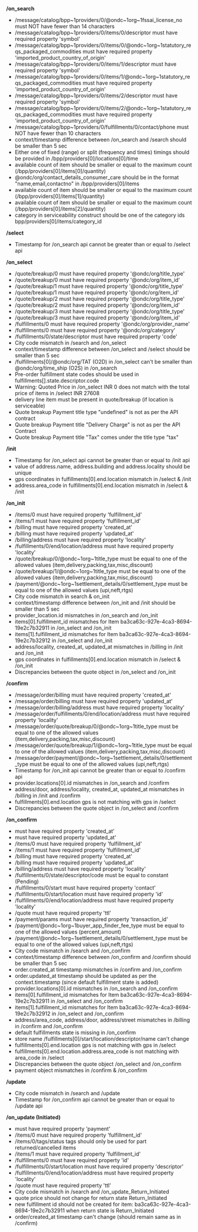 **/on_search**
- /message/catalog/bpp~1providers/0/@ondc~1org~1fssai_license_no must NOT have fewer than 14 characters
- /message/catalog/bpp~1providers/0/items/0/descriptor must have required property 'symbol'
- /message/catalog/bpp~1providers/0/items/0/@ondc~1org~1statutory_reqs_packaged_commodities must have required property 'imported_product_country_of_origin'
- /message/catalog/bpp~1providers/0/items/1/descriptor must have required property 'symbol'
- /message/catalog/bpp~1providers/0/items/1/@ondc~1org~1statutory_reqs_packaged_commodities must have required property 'imported_product_country_of_origin'
- /message/catalog/bpp~1providers/0/items/2/descriptor must have required property 'symbol'
- /message/catalog/bpp~1providers/0/items/2/@ondc~1org~1statutory_reqs_packaged_commodities must have required property 'imported_product_country_of_origin'
- /message/catalog/bpp~1providers/0/fulfillments/0/contact/phone must NOT have fewer than 10 characters
- context/timestamp difference between /on_search and /search should be smaller than 5 sec
- Either one of fixed (range) or split (frequency and times) timings should be provided in /bpp/providers[0]/locations[0]/time
- available count of item should be smaller or equal to the maximum count (/bpp/providers[0]/items[0]/quantity)
- @ondc/org/contact_details_consumer_care should be in the format "name,email,contactno" in /bpp/providers[0]/items
- available count of item should be smaller or equal to the maximum count (/bpp/providers[0]/items[1]/quantity)
- available count of item should be smaller or equal to the maximum count (/bpp/providers[0]/items[2]/quantity)
- category in serviceability construct should be one of the category ids bpp/providers[0]/items/category_id

**/select**
- Timestamp for /on_search api cannot be greater than or equal to /select api

**/on_select**
- /quote/breakup/0 must have required property '@ondc/org/title_type'
- /quote/breakup/0 must have required property '@ondc/org/item_id'
- /quote/breakup/1 must have required property '@ondc/org/title_type'
- /quote/breakup/1 must have required property '@ondc/org/item_id'
- /quote/breakup/2 must have required property '@ondc/org/title_type'
- /quote/breakup/2 must have required property '@ondc/org/item_id'
- /quote/breakup/3 must have required property '@ondc/org/title_type'
- /quote/breakup/3 must have required property '@ondc/org/item_id'
- /fulfillments/0 must have required property '@ondc/org/provider_name'
- /fulfillments/0 must have required property '@ondc/org/category'
- /fulfillments/0/state/descriptor must have required property 'code'
- City code mismatch in /search and /on_select
- context/timestamp difference between /on_select and /select should be smaller than 5 sec
- /fulfillments[0]/@ondc/org/TAT (O2D) in /on_select can't be smaller than @ondc/org/time_ship (O2S) in /on_search
- Pre-order fulfillment state codes should be used in fulfillments[].state.descriptor.code
- Warning: Quoted Price in /on_select INR 0 does not match with the total price of items in /select INR 27608
- delivery line item must be present in quote/breakup (if location is serviceable)
- Quote breakup Payment title type "undefined" is not as per the API contract
- Quote breakup Payment title "Delivery Charge" is not as per the API Contract
- Quote breakup Payment title "Tax" comes under the title type "tax"

**/init**
- Timestamp for  /on_select api cannot be greater than or equal to /init api
- value of address.name, address.building and address.locality should be unique
- gps coordinates in fulfillments[0].end.location mismatch in /select & /init
- address.area_code in fulfillments[0].end.location mismatch in /select & /init

**/on_init**
- /items/0 must have required property 'fulfillment_id'
- /items/1 must have required property 'fulfillment_id'
- /billing must have required property 'created_at'
- /billing must have required property 'updated_at'
- /billing/address must have required property 'locality'
- /fulfillments/0/end/location/address must have required property 'locality'
- /quote/breakup/0/@ondc~1org~1title_type must be equal to one of the allowed values (item,delivery,packing,tax,misc,discount)
- /quote/breakup/1/@ondc~1org~1title_type must be equal to one of the allowed values (item,delivery,packing,tax,misc,discount)
- /payment/@ondc~1org~1settlement_details/0/settlement_type must be equal to one of the allowed values (upi,neft,rtgs)
- City code mismatch in search & on_init
- context/timestamp difference between /on_init and /init should be smaller than 5 sec
- provider_location.id mismatches in /on_search and /on_init
- items[0].fulfillment_id mismatches for Item ba3ca63c-927e-4ca3-8694-19e2c7b32911 in /on_select and /on_init
- items[1].fulfillment_id mismatches for Item ba3ca63c-927e-4ca3-8694-19e2c7b32912 in /on_select and /on_init
- address/locality, created_at, updated_at mismatches in /billing in /init and /on_init
- gps coordinates in fulfillments[0].end.location mismatch in /select & /on_init
- Discrepancies between the quote object in /on_select and /on_init

**/confirm**
- /message/order/billing must have required property 'created_at'
- /message/order/billing must have required property 'updated_at'
- /message/order/billing/address must have required property 'locality'
- /message/order/fulfillments/0/end/location/address must have required property 'locality'
- /message/order/quote/breakup/0/@ondc~1org~1title_type must be equal to one of the allowed values (item,delivery,packing,tax,misc,discount)
- /message/order/quote/breakup/1/@ondc~1org~1title_type must be equal to one of the allowed values (item,delivery,packing,tax,misc,discount)
- /message/order/payment/@ondc~1org~1settlement_details/0/settlement_type must be equal to one of the allowed values (upi,neft,rtgs)
- Timestamp for /on_init api cannot be greater than or equal to /confirm api
- provider.locations[0].id mismatches in /on_search and /confirm
- address/door, address/locality, created_at, updated_at mismatches in /billing in /init and /confirm
- fulfillments[0].end.location gps is not matching with gps in /select
- Discrepancies between the quote object in /on_select and /confirm

**/on_confirm**
-  must have required property 'created_at'
-  must have required property 'updated_at'
- /items/0 must have required property 'fulfillment_id'
- /items/1 must have required property 'fulfillment_id'
- /billing must have required property 'created_at'
- /billing must have required property 'updated_at'
- /billing/address must have required property 'locality'
- /fulfillments/0/state/descriptor/code must be equal to constant (Pending)
- /fulfillments/0/start must have required property 'contact'
- /fulfillments/0/start/location must have required property 'id'
- /fulfillments/0/end/location/address must have required property 'locality'
- /quote must have required property 'ttl'
- /payment/params must have required property 'transaction_id'
- /payment/@ondc~1org~1buyer_app_finder_fee_type must be equal to one of the allowed values (percent,amount)
- /payment/@ondc~1org~1settlement_details/0/settlement_type must be equal to one of the allowed values (upi,neft,rtgs)
- City code mismatch in /search and /on_confirm
- context/timestamp difference between /on_confirm and /confirm should be smaller than 5 sec
- order.created_at timestamp mismatches in /confirm and /on_confirm
- order.updated_at timestamp should be updated as per the context.timestamp (since default fulfillment state is added)
- provider.locations[0].id mismatches in /on_search and /on_confirm
- items[0].fulfillment_id mismatches for Item ba3ca63c-927e-4ca3-8694-19e2c7b32911 in /on_select and /on_confirm
- items[1].fulfillment_id mismatches for Item ba3ca63c-927e-4ca3-8694-19e2c7b32912 in /on_select and /on_confirm
- address/area_code, address/door, address/street mismatches in /billing in /confirm and /on_confirm
- default fulfillments state is missing in /on_confirm
- store name  /fulfillments[0]/start/location/descriptor/name can't change
- fulfillments[0].end.location gps is not matching with gps in /select
- fulfillments[0].end.location.address.area_code is not matching with area_code in /select
- Discrepancies between the quote object /on_select and /on_confirm
- payment object mismatches in /confirm & /on_confirm

**/update**
- City code mismatch in /search and /update
- Timestamp for /on_confirm api cannot be greater than or equal to /update api

**/on_update (Initiated)**
-  must have required property 'payment'
- /items/0 must have required property 'fulfillment_id'
- /items/0/tags/status tags should only be used for part returned/cancelled items
- /items/1 must have required property 'fulfillment_id'
- /fulfillments/0 must have required property 'id'
- /fulfillments/0/start/location must have required property 'descriptor'
- /fulfillments/0/end/location/address must have required property 'locality'
- /quote must have required property 'ttl'
- City code mismatch in /search and /on_update_Return_Initiated
- quote price should not change for return state Return_Initiated
- new fulfillment id should not be created for item: ba3ca63c-927e-4ca3-8694-19e2c7b32911 when return state is Return_Initiated
- order/created_at timestamp can't change (should remain same as in /confirm)

